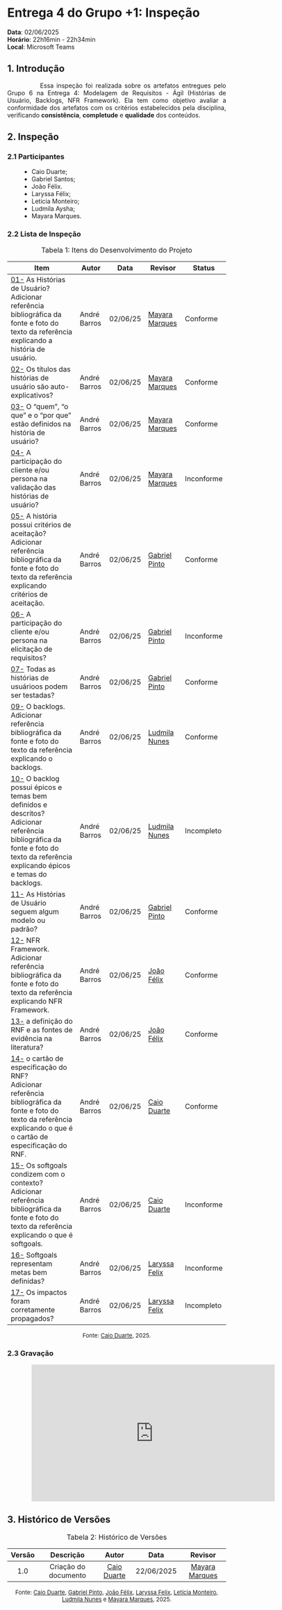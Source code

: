 # Entrega 4 do Grupo +1: Inspeção

**Data**: 02/06/2025 <br>
**Horário**: 22h16min - 22h34min <br>
**Local**: Microsoft Teams <br>

## 1. Introdução

<div style="text-align: justify; text-indent: 2cm;">
<p>
Essa inspeção foi realizada sobre os artefatos entregues pelo Grupo 6 na Entrega 4:  Modelagem de Requisitos - Ágil (Histórias de Usuário, Backlogs, NFR Framework). Ela tem como objetivo avaliar a conformidade dos artefatos com os critérios estabelecidos pela disciplina, verificando <b>consistência</b>, <b>completude</b> e <b>qualidade</b> dos conteúdos. 
</p>
</div>

## 2. Inspeção

### 2.1 Participantes
<ul style="text-align: justify; padding-left: 4em; margin-top: 0.5em;">
<li>Caio Duarte;
<li>Gabriel Santos;
<li>João Félix.
<li>Laryssa Félix;
<li>Leticia Monteiro;
<li>Ludmila Aysha;
<li>Mayara Marques.
</ul>

### 2.2 Lista de Inspeção

<font size="3"><p style="text-align: center">Tabela 1: Itens do Desenvolvimento do Projeto</p></font> 

| Item | Autor | Data | Revisor | Status |
| ---- | ----- | ---- | ------- | ------ |
| <a href="#REF01">01-</a> As Histórias de Usuário? <br>Adicionar referência bibliográfica da fonte e foto do texto da referência explicando a história de usuário. | André Barros | 02/06/25 | [Mayara Marques](https://github.com/maymarquee) | Conforme |
| <a href="#REF02">02-</a> Os títulos das histórias de usuário são auto-explicativos?| André Barros | 02/06/25 | [Mayara Marques](https://github.com/maymarquee)| Conforme |
| <a href="#REF03">03-</a> O “quem”, “o que” e o “por que” estão definidos na história de usuário?| André Barros | 02/06/25 | [Mayara Marques](https://github.com/maymarquee) | Conforme |
| <a href="#REF04">04-</a> A participação do cliente e/ou persona na validação das histórias de usuário?| André Barros | 02/06/25 | [Mayara Marques](https://github.com/maymarquee) | Inconforme |
| <a href="#REF05">05-</a> A história possui critérios de aceitação? <br>Adicionar referência bibliográfica da fonte e foto do texto da referência explicando critérios de aceitação. | André Barros | 02/06/25 | [Gabriel Pinto](https://github.com/GabrielSPinto) | Conforme |
| <a href="#REF06">06-</a> A participação do cliente e/ou persona na elicitação de requisitos? | André Barros | 02/06/25 | [Gabriel Pinto](https://github.com/GabrielSPinto)| Inconforme |
| <a href="#REF07">07-</a> Todas as histórias de usuárioos podem ser testadas? | André Barros | 02/06/25 | [Gabriel Pinto](https://github.com/GabrielSPinto) | Conforme |
| <a href="#REF09">09-</a> O backlogs. <br>Adicionar referência bibliográfica da fonte e foto do texto da referência explicando o backlogs.| André Barros | 02/06/25 |[Ludmila Nunes](https://github.com/ludmilaaysha) | Conforme |
| <a href="#REF10">10-</a> O backlog possui épicos e temas bem definidos e descritos? <br>Adicionar referência bibliográfica da fonte e foto do texto da referência explicando épicos e temas do backlogs.| André Barros | 02/06/25 | [Ludmila Nunes](https://github.com/ludmilaaysha) |  Incompleto |
| <a href="#REF11">11-</a> As Histórias de Usuário seguem algum modelo ou padrão?| André Barros | 02/06/25 | [Gabriel Pinto](https://github.com/GabrielSPinto) | Conforme |
| <a href="#REF12">12-</a> NFR Framework. <br>Adicionar referência bibliográfica da fonte e foto do texto da referência explicando NFR Framework.| André Barros | 02/06/25 | [João Félix](https://github.com/joaofmoreiraa) | Conforme |
| <a href="#REF13">13-</a> a definição do RNF e as fontes de evidência na literatura? | André Barros | 02/06/25 | [João Félix](https://github.com/joaofmoreiraa) |  Conforme |
| <a href="#REF14">14-</a> o cartão de especificação do RNF? <br>Adicionar referência bibliográfica da fonte e foto do texto da referência explicando o que é o cartão de especificação do RNF.| André Barros | 02/06/25 |[Caio Duarte](https://github.com/caioduart3)| Conforme |
| <a href="#REF15">15-</a> Os softgoals condizem com o contexto?<br>Adicionar referência bibliográfica da fonte e foto do texto da referência explicando o que é softgoals.| André Barros | 02/06/25 | [Caio Duarte](https://github.com/caioduart3) |  Inconforme |
| <a href="#REF16">16-</a> Softgoals representam metas bem definidas? | André Barros | 02/06/25 | [Laryssa Felix](https://github.com/felixlaryssa) | Inconforme |
| <a href="#REF17">17-</a> Os impactos foram corretamente propagados? | André Barros | 02/06/25 | [Laryssa Felix](https://github.com/felixlaryssa) | Incompleto |

<font size="2"><p style="text-align: center">Fonte: [Caio Duarte](https://github.com/caioduart3), 2025.</p></font>

### 2.3 Gravação
<div style="text-align: center; padding-left: 4em; margin-top: 1em;">
<iframe width="560" height="315" src="https://www.youtube.com/embed/K4olLHJrzis?si=XozhAQ31BCoge_b3" title="YouTube video player" frameborder="0" allow="accelerometer; autoplay; clipboard-write; encrypted-media; gyroscope; picture-in-picture; web-share" referrerpolicy="strict-origin-when-cross-origin" allowfullscreen></iframe>
</div>

## 3. Histórico de Versões
<font size="3"><p style="text-align: center">Tabela 2: Histórico de Versões</p></font> 

<center>

| Versão |Descrição     |Autor                                       |Data    |Revisor|
|:-:     | :-:          | :-:                                        | :-:        |:-:|
|1.0     |Criação do documento|[Caio Duarte](https://github.com/caioduart3)| 22/06/2025 | [Mayara Marques](https://github.com/maymarquee) | 

</center>

<font size="2"><p style="text-align: center">Fonte: [Caio Duarte](https://github.com/caioduart3), [Gabriel Pinto](https://github.com/GabrielSPinto), [João Félix](https://github.com/joaofmoreiraa), [Laryssa Felix](https://github.com/felixlaryssa), [Letícia Monteiro](https://github.com/LeticiaMonteiroo), [Ludmila Nunes](https://github.com/ludmilaaysha) e [Mayara Marques](https://github.com/maymarquee), 2025.</p></font>